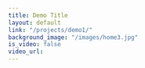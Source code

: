 ```yaml
---
title: Demo Title
layout: default
link: "/projects/demo1/"
background_image: "/images/home3.jpg"
is_video: false
video_url: 
---
```


